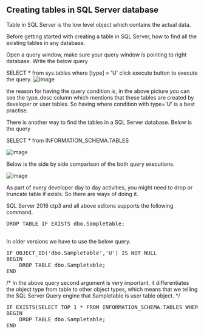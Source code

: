 ## Creating tables in SQL Server database

Table in SQL Server is the low level object which contains the actual data.

Before getting started with creating a table in SQL Server, how to find all the existing tables in any database.

Open a query window, make sure your query window is pointing to right database. Write the below query

SELECT * from sys.tables where [type] = 'U'
click execute button to execute the query.
![image](https://github.com/bodempudi/CodeSnippets/assets/2835142/3b992d31-db9c-4e44-b3d0-e1394bc9e050)

the reason for having the query condition is, in the above picture you can see the type_desc column which mentions that these tables are created by developer or user tables. So having where condition with type='U' is a best practise.

There is another way to find the tables in a SQL Server database. Below is the query

SELECT * from INFORMATION_SCHEMA.TABLES 

![image](https://github.com/bodempudi/CodeSnippets/assets/2835142/597cf38d-9bf1-4731-b52d-fb9e97529e0c)

Below is the side by side comparison of the both query executions.

![image](https://github.com/bodempudi/CodeSnippets/assets/2835142/95b46a58-16a1-47b4-9a3a-a8590a9bcf26)

As part of every developer day to day activities, you might need to drop or truncate table if exists. So there are ways of doing it.

SQL Server 2016 ctp3 and all above editons supports the following command.
<pre>
DROP TABLE IF EXISTS dbo.Sampletable;

</pre>
In older versions we have to use the below query.
<pre>
IF OBJECT_ID('dbo.Sampletable','U') IS NOT NULL
BEGIN
	DROP TABLE dbo.Sampletable;
END
</pre>
/* In the above query second argument is very important, it differentiates the object type from table to other object types, which means that we telling 
the SQL Server Query engine that Sampletable is user table object. */
<pre>
IF EXISTS(SELECT TOP 1 * FROM INFORMATION_SCHEMA.TABLES WHERE TABLE_NAME='Sampletable' and TABLE_SCHEMA='dbo')
BEGIN
	DROP TABLE dbo.Sampletable;
END
</pre>
